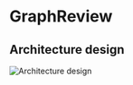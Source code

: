 # GraphReview

## Architecture design
![Architecture design](https://user-images.githubusercontent.com/44908454/221837508-17722543-74e1-4e04-bf2d-09cb993bfff9.png)


